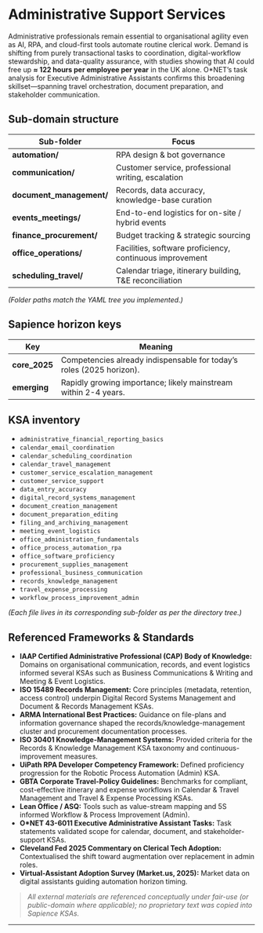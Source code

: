 Administrative Support Services
===============================

Administrative professionals remain essential to organisational agility even as AI, RPA, and cloud-first tools automate routine clerical work. Demand is shifting from purely transactional tasks to coordination, digital-workflow stewardship, and data-quality assurance, with studies showing that AI could free up **≈ 122 hours per employee per year** in the UK alone. O*NET’s task analysis for Executive Administrative Assistants confirms this broadening skillset—spanning travel orchestration, document preparation, and stakeholder communication.

## Sub-domain structure

| Sub-folder | Focus |
|------------|-------|
| **automation/** | RPA design & bot governance |
| **communication/** | Customer service, professional writing, escalation |
| **document_management/** | Records, data accuracy, knowledge-base curation |
| **events_meetings/** | End-to-end logistics for on-site / hybrid events |
| **finance_procurement/** | Budget tracking & strategic sourcing |
| **office_operations/** | Facilities, software proficiency, continuous improvement |
| **scheduling_travel/** | Calendar triage, itinerary building, T&E reconciliation |

*(Folder paths match the YAML tree you implemented.)*

## Sapience horizon keys

| Key | Meaning |
|-----|---------|
| **core_2025** | Competencies already indispensable for today’s roles (2025 horizon). |
| **emerging** | Rapidly growing importance; likely mainstream within 2-4 years. |

## KSA inventory

- `administrative_financial_reporting_basics`
- `calendar_email_coordination`
- `calendar_scheduling_coordination`
- `calendar_travel_management`
- `customer_service_escalation_management`
- `customer_service_support`
- `data_entry_accuracy`
- `digital_record_systems_management`
- `document_creation_management`
- `document_preparation_editing`
- `filing_and_archiving_management`
- `meeting_event_logistics`
- `office_administration_fundamentals`
- `office_process_automation_rpa`
- `office_software_proficiency`
- `procurement_supplies_management`
- `professional_business_communication`
- `records_knowledge_management`
- `travel_expense_processing`
- `workflow_process_improvement_admin`

*(Each file lives in its corresponding sub-folder as per the directory tree.)*

## Referenced Frameworks & Standards

- **IAAP Certified Administrative Professional (CAP) Body of Knowledge:** Domains on organisational communication, records, and event logistics informed several KSAs such as Business Communications & Writing and Meeting & Event Logistics.  
- **ISO 15489 Records Management:** Core principles (metadata, retention, access control) underpin Digital Record Systems Management and Document & Records Management KSAs.  
- **ARMA International Best Practices:** Guidance on file-plans and information governance shaped the records/knowledge-management cluster and procurement documentation processes.  
- **ISO 30401 Knowledge-Management Systems:** Provided criteria for the Records & Knowledge Management KSA taxonomy and continuous-improvement measures.  
- **UiPath RPA Developer Competency Framework:** Defined proficiency progression for the Robotic Process Automation (Admin) KSA.  
- **GBTA Corporate Travel-Policy Guidelines:** Benchmarks for compliant, cost-effective itinerary and expense workflows in Calendar & Travel Management and Travel & Expense Processing KSAs.  
- **Lean Office / ASQ:** Tools such as value-stream mapping and 5S informed Workflow & Process Improvement (Admin).  
- **O*NET 43-6011 Executive Administrative Assistant Tasks:** Task statements validated scope for calendar, document, and stakeholder-support KSAs.  
- **Cleveland Fed 2025 Commentary on Clerical Tech Adoption:** Contextualised the shift toward augmentation over replacement in admin roles.  
- **Virtual-Assistant Adoption Survey (Market.us, 2025):** Market data on digital assistants guiding automation horizon timing.

> *All external materials are referenced conceptually under fair-use (or public-domain where applicable); no proprietary text was copied into Sapience KSAs.*

---